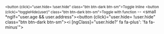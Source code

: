  <small><button (click)="user.hide= !user.hide" class="btn btn-dark btn-sm">Toggle Inline</button></small>
 <small><button (click)="toggleHide(user)" class="btn btn-dark btn-sm">Toggle with function</button></small> --
 <small *ngIf="user.age && user.address"><button (click)="user.hide= !user.hide" class="btn btn-dark btn-sm"><i [ngClass]="user.hide?' fa fa-plus': 'fa fa-minus'"></i></button></small>